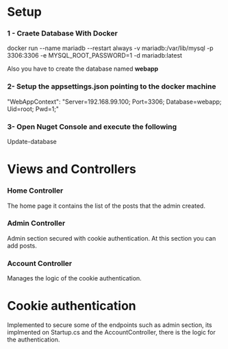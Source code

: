 # Setup
### 1 - Craete Database With Docker
docker run --name mariadb --restart always -v mariadb:/var/lib/mysql -p 3306:3306 -e MYSQL_ROOT_PASSWORD=1 -d mariadb:latest 


Also you have to create the database named **webapp**


### 2- Setup the appsettings.json pointing to the docker machine
"WebAppContext":  "Server=192.168.99.100; Port=3306; Database=webapp; Uid=root; Pwd=1;"


### 3- Open Nuget Console and execute the following
Update-database

# Views and Controllers
### Home Controller
The home page it contains the list of the posts that the admin created.
### Admin Controller
Admin section secured with cookie authentication. At this section you can add posts.
### Account Controller
Manages the logic of the cookie authentication.
# Cookie authentication
Implemented to secure some of the endpoints such as admin section, its implmented on Startup.cs and the AccountController, there is the logic for the authentication.
